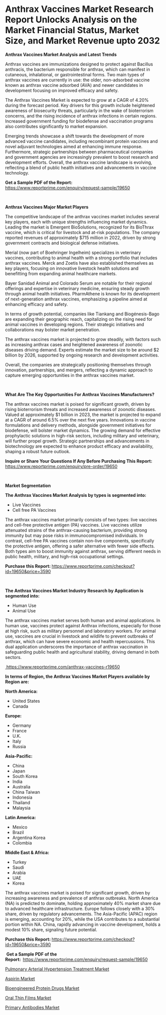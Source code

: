 <p><h1>Anthrax Vaccines Market Research Report Unlocks Analysis on the Market Financial Status, Market Size, and Market Revenue upto 2032</h1></p><p><strong>Anthrax Vaccines Market Analysis and Latest Trends</strong></p>
<p><p>Anthrax vaccines are immunizations designed to protect against Bacillus anthracis, the bacterium responsible for anthrax, which can manifest in cutaneous, inhalational, or gastrointestinal forms. Two main types of anthrax vaccines are currently in use: the older, non-adsorbed vaccine known as anthrax vaccine adsorbed (AVA) and newer candidates in development focusing on improved efficacy and safety.</p><p>The Anthrax Vaccines Market is expected to grow at a CAGR of 4.20% during the forecast period. Key drivers for this growth include heightened awareness of biosecurity threats, particularly in the wake of bioterrorism concerns, and the rising incidence of anthrax infections in certain regions. Increased government funding for biodefense and vaccination programs also contributes significantly to market expansion.</p><p>Emerging trends showcase a shift towards the development of more advanced vaccine candidates, including recombinant protein vaccines and novel adjuvant technologies aimed at enhancing immune response. Furthermore, strategic partnerships between pharmaceutical companies and government agencies are increasingly prevalent to boost research and development efforts. Overall, the anthrax vaccine landscape is evolving, reflecting a blend of public health initiatives and advancements in vaccine technology.</p></p>
<p><strong>Get a Sample PDF of the Report:&nbsp;</strong> <a href="https://www.reportprime.com/enquiry/request-sample/19650?utm_campaign=84&utm_medium=2&utm_source=Github&utm_content=ia&utm_term=20032025&utm_id=anthrax-vaccines">https://www.reportprime.com/enquiry/request-sample/19650</a></p>
<p>&nbsp;</p>
<p><strong>Anthrax Vaccines Major Market Players</strong></p>
<p><p>The competitive landscape of the anthrax vaccines market includes several key players, each with unique strengths influencing market dynamics. Leading the market is Emergent BioSolutions, recognized for its BioThrax vaccine, which is critical for livestock and at-risk populations. The company reported revenues of approximately $715 million in 2022, driven by strong government contracts and biological defense initiatives.</p><p>Merial (now part of Boehringer Ingelheim) specializes in veterinary vaccines, contributing to animal health with a strong portfolio that includes anthrax vaccines. Merck and Zoetis have also established themselves as key players, focusing on innovative livestock health solutions and benefitting from expanding animal healthcare markets.</p><p>Bayer Sanidad Animal and Colorado Serum are notable for their regional offerings and expertise in veterinary medicine, ensuring steady growth through animal health initiatives. PharmAthene is known for its development of next-generation anthrax vaccines, emphasizing a pipeline aimed at enhancing efficacy and safety.</p><p>In terms of growth potential, companies like Tiankang and Biogénesis-Bago are expanding their geographic reach, capitalizing on the rising need for animal vaccines in developing regions. Their strategic initiatives and collaborations may bolster market penetration.</p><p>The anthrax vaccines market is projected to grow steadily, with factors such as increasing anthrax cases and heightened awareness of zoonotic diseases driving demand. Experts estimate the market size to be around $2 billion by 2026, supported by ongoing research and development activities.</p><p>Overall, the companies are strategically positioning themselves through innovation, partnerships, and mergers, reflecting a dynamic approach to capture emerging opportunities in the anthrax vaccines market.</p></p>
<p>&nbsp;</p>
<p><strong>What Are The Key Opportunities For Anthrax Vaccines Manufacturers?</strong></p>
<p><p>The anthrax vaccines market is poised for significant growth, driven by rising bioterrorism threats and increased awareness of zoonotic diseases. Valued at approximately $1 billion in 2023, the market is projected to expand at a CAGR of around 6.5% over the next five years. Innovations in vaccine formulations and delivery methods, alongside government initiatives for biodefense, will bolster market dynamics. The growing demand for effective prophylactic solutions in high-risk sectors, including military and veterinary, will further propel growth. Strategic partnerships and advancements in biotechnology are expected to enhance product efficacy and availability, shaping a robust future outlook.</p></p>
<p><strong>Inquire or Share Your Questions If Any Before Purchasing This Report:</strong> <a href="https://www.reportprime.com/enquiry/pre-order/19650?utm_campaign=84&utm_medium=2&utm_source=Github&utm_content=ia&utm_term=20032025&utm_id=anthrax-vaccines">https://www.reportprime.com/enquiry/pre-order/19650</a></p>
<p>&nbsp;</p>
<p><strong>Market Segmentation</strong></p>
<p><strong>The Anthrax Vaccines Market Analysis by types is segmented into:</strong></p>
<p><ul><li>Live Vaccines</li><li>Cell free PA Vaccines</li></ul></p>
<p><p>The anthrax vaccines market primarily consists of two types: live vaccines and cell-free protective antigen (PA) vaccines. Live vaccines utilize attenuated strains of the anthrax-causing bacterium, providing strong immunity but may pose risks in immunocompromised individuals. In contrast, cell-free PA vaccines contain non-live components, specifically the protective antigen, offering a safer alternative with fewer side effects. Both types aim to boost immunity against anthrax, serving different needs in public health, military, and high-risk occupational settings.</p></p>
<p><strong>Purchase this Report:&nbsp;</strong><a href="https://www.reportprime.com/checkout?id=19650&price=3590&utm_campaign=84&utm_medium=2&utm_source=Github&utm_content=ia&utm_term=20032025&utm_id=anthrax-vaccines">https://www.reportprime.com/checkout?id=19650&price=3590</a></p>
<p>&nbsp;</p>
<p><strong>The Anthrax Vaccines Market Industry Research by Application is segmented into:</strong></p>
<p><ul><li>Human Use</li><li>Animal Use</li></ul></p>
<p><p>The anthrax vaccines market serves both human and animal applications. In human use, vaccines protect against Anthrax infections, especially for those at high risk, such as military personnel and laboratory workers. For animal use, vaccines are crucial in livestock and wildlife to prevent outbreaks of anthrax, which can have severe economic and health repercussions. This dual application underscores the importance of anthrax vaccination in safeguarding public health and agricultural stability, driving demand in both sectors.</p></p>
<p><a href="https://www.reportprime.com/anthrax-vaccines-r19650?utm_campaign=84&utm_medium=2&utm_source=Github&utm_content=ia&utm_term=20032025&utm_id=anthrax-vaccines">&nbsp;https://www.reportprime.com/anthrax-vaccines-r19650</a></p>
<p><strong>In terms of Region, the Anthrax Vaccines Market Players available by Region are:</strong></p>
<p>
    <p> <strong> North America: </strong>
        <ul>
            <li>United States</li>
            <li>Canada</li>
        </ul>
        </p> 
    <p> <strong> Europe: </strong>
        <ul>
            <li>Germany</li>
            <li>France</li>
            <li>U.K.</li>
            <li>Italy</li>
            <li>Russia</li>
        </ul>
        </p> 
    <p> <strong> Asia-Pacific: </strong>
        <ul>
            <li>China</li>
            <li>Japan</li>
            <li>South Korea</li>
            <li>India</li>
            <li>Australia</li>
            <li>China Taiwan</li>
            <li>Indonesia</li>
            <li>Thailand</li>
            <li>Malaysia</li>
        </ul>
        </p> 
    <p> <strong> Latin America: </strong>
        <ul>
            <li>Mexico</li>
            <li>Brazil</li>
            <li>Argentina Korea</li>
            <li>Colombia</li>
        </ul>
        </p> 
    <p> <strong> Middle East & Africa: </strong>
        <ul>
            <li>Turkey</li>
            <li>Saudi</li>
            <li>Arabia</li>
            <li>UAE</li>
            <li>Korea</li>
        </ul>
    </p>
    </p>
<p><p>The anthrax vaccines market is poised for significant growth, driven by increasing awareness and prevalence of anthrax outbreaks. North America (NA) is predicted to dominate, holding approximately 40% market share due to advanced healthcare infrastructure. Europe follows closely with a 30% share, driven by regulatory advancements. The Asia-Pacific (APAC) region is emerging, accounting for 20%, while the USA contributes to a substantial portion within NA. China, rapidly advancing in vaccine development, holds a modest 10% share, signaling future potential.</p></p>
<p><strong>Purchase this Report: </strong><a href="https://www.reportprime.com/checkout?id=19650&price=3590&utm_campaign=84&utm_medium=2&utm_source=Github&utm_content=ia&utm_term=20032025&utm_id=anthrax-vaccines">https://www.reportprime.com/checkout?id=19650&price=3590</a></p>
<p>&nbsp;<strong>Get a Sample PDF of the Report:&nbsp;&nbsp;</strong><a href="https://www.reportprime.com/enquiry/request-sample/19650?utm_campaign=84&utm_medium=2&utm_source=Github&utm_content=ia&utm_term=20032025&utm_id=anthrax-vaccines">https://www.reportprime.com/enquiry/request-sample/19650</a></p>
<p><strong></strong></p>
<p><p><a href="https://github.com/pizolina/Market-Research-Report-List-7/blob/main/pulmonary-arterial-hypertension-treatment-market.md?utm_campaign=84&utm_medium=2&utm_source=Github&utm_content=ia&utm_term=20032025&utm_id=anthrax-vaccines">Pulmonary Arterial Hypertension Treatment Market</a></p><p><a href="https://github.com/sionepeppess/Market-Research-Report-List-1/blob/main/aspirin-market.md?utm_campaign=84&utm_medium=2&utm_source=Github&utm_content=ia&utm_term=20032025&utm_id=anthrax-vaccines">Aspirin Market</a></p><p><a href="https://github.com/tamvrosiya/Market-Research-Report-List-6/blob/main/bioengineered-protein-drugs-market.md?utm_campaign=84&utm_medium=2&utm_source=Github&utm_content=ia&utm_term=20032025&utm_id=anthrax-vaccines">Bioengineered Protein Drugs Market</a></p><p><a href="https://github.com/SanjidaKhan901/Market-Research-Report-List-2/blob/main/oral-thin-films-market.md?utm_campaign=84&utm_medium=2&utm_source=Github&utm_content=ia&utm_term=20032025&utm_id=anthrax-vaccines">Oral Thin Films Market</a></p><p><a href="https://github.com/suzorfazlikb/Market-Research-Report-List-1/blob/main/primary-antibodies-market.md?utm_campaign=84&utm_medium=2&utm_source=Github&utm_content=ia&utm_term=20032025&utm_id=anthrax-vaccines">Primary Antibodies Market</a></p></p>